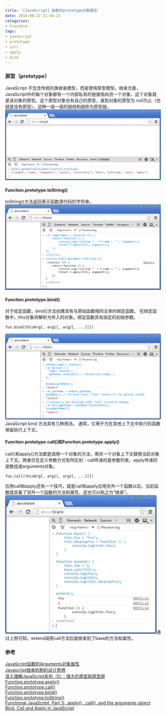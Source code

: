 ```yaml
---
title: '[JavaScript] 函数的prototype对象属性'
date: 2014-08-22 21:44:13
categories: 
- FrontEnd
tags: 
- javascript
- prototype
- call
- apply
- bind
---
```

### 原型（prototype）

JavaScript 不包含传统的类继承模型，而是使用原型模型。继承方面，JavaScript中的每个对象都有一个内部私有的链接指向另一个对象，这个对象就是该对象的原型。这个原型对象也有自己的原型，直到对象的原型为 null为止（也就是没有原型）。这种一级一级的链结构就称为原型链。![JavaScript: 函数的prototype对象属性](/images/2014/8/0026uWfMgy6OxkhlC3t97.jpg)

#### Function.prototype.toString()

toString()方法返回表示函数源代码的字符串。![JavaScript: 函数的prototype对象属性](/images/2014/8/0026uWfMgy6OzNaZjea12.png)

#### Function.prototype.bind()

对于给定函数，bind()方法创建具有与原始函数相同主体的绑定函数。 在绑定函数中，this对象将解析为传入的对象。绑定函数具有指定的初始参数。
```
fun.bind(thisArg[, arg1[, arg2[, ...]]])
```
![JavaScript: 函数的prototype对象属性](/images/2014/8/0026uWfMgy6OzREiWPH7d.png)JavaScript bind 方法具有几种用法。 通常，它用于为在其他上下文中执行的函数保留执行上下文。

#### Function.prototype.call()和Function.prototype.apply()

call()和apply()方法都是调用一个对象的方法，用另一个对象上下文替换当前对象上下文。两者仅在定义参数方式有所区别：call传递的是参数列表，apply传递的是数组或arguments对象。
```
fun.call(thisArg[, arg1[, arg2[, ...]]])
```
应用call和apply还有一个技巧，就是call和apply应用另外一个函数以后，当前函数就具备了另外一个函数的方法和属性，这也可以称之为“继承”。![JavaScript: 函数的prototype对象属性](/images/2014/8/0026uWfMgy6OzZq8yMrc3.jpg)通过上例可知，extend调用call方法后就继承到了base的方法和属性。


### 参考

[JavaScript函数的Arguments对象属性](/post/javascript_函数的arguments对象属性)    
[Javascript继承机制的设计思想](http://www.ruanyifeng.com/blog/2011/06/designing_ideas_of_inheritance_mechanism_in_javascript.html)    
[深入理解JavaScript系列（5）：强大的原型和原型链](http://www.cnblogs.com/tomxu/archive/2012/01/05/2305453.html)    
[Function.prototype.apply()](https://developer.mozilla.org/en-US/docs/Web/JavaScript/Reference/Global_Objects/Function/apply)    
[Function.prototype.call()](https://developer.mozilla.org/en-US/docs/Web/JavaScript/Reference/Global_Objects/Function/call)    
[Function.prototype.bind()](https://developer.mozilla.org/en-US/docs/Web/JavaScript/Reference/Global_Objects/Function/bind)    
[Function.prototype.toString()](https://developer.mozilla.org/en-US/docs/Web/JavaScript/Reference/Global_Objects/Function/toString)    
[Functional JavaScript, Part 3: .apply(), .call(), and the arguments object](http://tech.pro/tutorial/2010/functional-javascript-part-3-apply-call-and-the-arguments-object)    
[Bind, Call and Apply in JavaScript](https://variadic.me/posts/2013-10-22-bind-call-and-apply-in-javascript.html)    